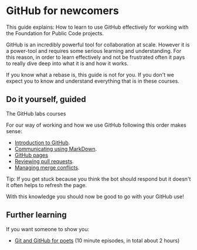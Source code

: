 # GitHub for newcomers

This guide explains: How to learn to use GitHub effectively for working with the Foundation for Public Code projects.

GitHub is an incredibly powerful tool for collaboration at scale. However it is a power-tool and requires some serious learning and understanding. For this reason, in order to learn effectively and not be frustrated often it pays to really dive deep into what it is and how it works.

If you know what a rebase is, this guide is not for you. If you don't we expect you to know and understand everything that is in these courses.

## Do it yourself, guided

The GitHub labs courses

For our way of working and how we use GitHub following this order makes sense:

* [Introduction to GitHub](https://lab.github.com/githubtraining/introduction-to-github).
* [Communicating using MarkDown](https://lab.github.com/githubtraining/communicating-using-markdown).
* [GitHub pages](https://lab.github.com/githubtraining/github-pages)
* [Reviewing pull requests](https://lab.github.com/githubtraining/reviewing-pull-requests).
* [Managing merge conflicts](https://lab.github.com/githubtraining/managing-merge-conflicts).

Tip: If you get stuck because you think the bot should respond but it doesn't it often helps to refresh the page.

With this knowledge you should now be good to go with your GitHub use!

## Further learning

If you want someone to show you:

* [Git and GitHub for poets](https://www.youtube.com/playlist?list=PLRqwX-V7Uu6ZF9C0YMKuns9sLDzK6zoiV) (10 minute episodes, in total about 2 hours)
